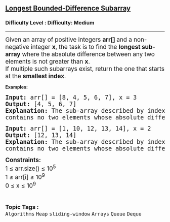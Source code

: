 <h2><a href="https://www.geeksforgeeks.org/problems/longest-bounded-difference-subarray/1?page=2&category=Heap&sortBy=submissions">Longest Bounded-Difference Subarray</a></h2><h3>Difficulty Level : Difficulty: Medium</h3><hr><div class="problems_problem_content__Xm_eO"><p><span style="font-size: 14pt;">Given an array of positive integers <strong>arr[] </strong>and a non-negative integer <strong>x</strong>, the task is to find the <strong>longest sub-array</strong> where the absolute difference between any two elements is not greater than <strong>x</strong>. </span><br><span style="font-size: 14pt;">If multiple such subarrays exist, return the one that starts at the <strong>smallest index</strong>.</span></p>
<p><strong>Examples:</strong></p>
<pre><span style="font-size: 14pt;"><strong>Input: </strong>arr[] =<strong> </strong>[8, 4, 5, 6, 7], x = 3 </span><br><span style="font-size: 14pt;"><strong>Output: </strong>[4, 5, 6, 7] </span><br><span style="font-size: 14pt;"><strong>Explanation: </strong>The sub-array described by index [1..4], i.e. [4, 5, 6, 7]<br>contains no two elements whose absolute difference is greater than 3.</span></pre>
<pre><span style="font-size: 14pt;"><strong>Input:</strong> arr[] =<strong> </strong>[1, 10, 12, 13, 14], x = 2 </span><br><span style="font-size: 14pt;"><strong>Output: </strong>[12, 13, 14] </span><br><span style="font-size: 14pt;"><strong>Explanation: </strong>The sub-array described by index [2..4], i.e. [12, 13, 14]<br>contains no two elements whose absolute difference is greater than 2. </span></pre>
<p><span style="font-size: 14pt;"><strong>Constraints:<br></strong>1 ≤ arr.size() ≤ 10<sup>5<br></sup>1 ≤ arr[i] ≤ 10<sup>9<br></sup>0 ≤ x ≤ 10<sup>9</sup></span></p></div><br><p><span style=font-size:18px><strong>Topic Tags : </strong><br><code>Algorithms</code>&nbsp;<code>Heap</code>&nbsp;<code>sliding-window</code>&nbsp;<code>Arrays</code>&nbsp;<code>Queue</code>&nbsp;<code>Deque</code>&nbsp;